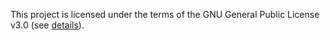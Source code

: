 This project is licensed under the terms of the GNU General Public License v3.0 (see [details](https://github.com/mysteriumnetwork/node/blob/master/LICENSE)).
